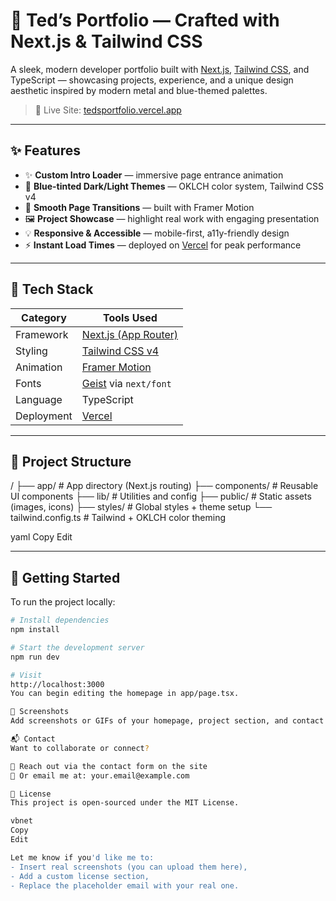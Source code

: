 # 🧠 Ted’s Portfolio — Crafted with Next.js & Tailwind CSS

A sleek, modern developer portfolio built with [Next.js](https://nextjs.org), [Tailwind CSS](https://tailwindcss.com), and TypeScript — showcasing projects, experience, and a unique design aesthetic inspired by modern metal and blue-themed palettes.

> 🔗 Live Site: [tedsportfolio.vercel.app](https://tedsportfolio.vercel.app)

---

## ✨ Features

- ✨ **Custom Intro Loader** — immersive page entrance animation
- 🎨 **Blue-tinted Dark/Light Themes** — OKLCH color system, Tailwind CSS v4
- 🎥 **Smooth Page Transitions** — built with Framer Motion
- 🖼️ **Project Showcase** — highlight real work with engaging presentation
- 💡 **Responsive & Accessible** — mobile-first, a11y-friendly design
- ⚡ **Instant Load Times** — deployed on [Vercel](https://vercel.com) for peak performance

---

## 🔧 Tech Stack

| Category        | Tools Used                                          |
|-----------------|-----------------------------------------------------|
| Framework       | [Next.js (App Router)](https://nextjs.org)          |
| Styling         | [Tailwind CSS v4](https://tailwindcss.com)          |
| Animation       | [Framer Motion](https://www.framer.com/motion/)     |
| Fonts           | [Geist](https://vercel.com/font) via `next/font`    |
| Language        | TypeScript                                          |
| Deployment      | [Vercel](https://vercel.com)                        |

---

## 📂 Project Structure

/
├── app/ # App directory (Next.js routing)
├── components/ # Reusable UI components
├── lib/ # Utilities and config
├── public/ # Static assets (images, icons)
├── styles/ # Global styles + theme setup
└── tailwind.config.ts # Tailwind + OKLCH color theming

yaml
Copy
Edit

---

## 🚀 Getting Started

To run the project locally:

```bash
# Install dependencies
npm install

# Start the development server
npm run dev

# Visit
http://localhost:3000
You can begin editing the homepage in app/page.tsx.

📸 Screenshots
Add screenshots or GIFs of your homepage, project section, and contact page here.

📬 Contact
Want to collaborate or connect?

📨 Reach out via the contact form on the site
📧 Or email me at: your.email@example.com

📄 License
This project is open-sourced under the MIT License.

vbnet
Copy
Edit

Let me know if you'd like me to:
- Insert real screenshots (you can upload them here),
- Add a custom license section,
- Replace the placeholder email with your real one.
